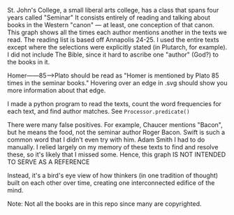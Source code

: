 St. John's College, a small liberal arts college, has a class that spans four years called "Seminar"
It consists entirely of reading and talking about books in the Western "canon" — at least, one conception of that canon.
This graph shows all the times each author mentions another in the texts we read.
The reading list is based off Annapolis 24-25. I used the entire texts except where the selections were explicitly stated (in Plutarch, for example).
I did not include The Bible, since it hard to ascribe one "author" (God?) to the books in it.

Homer——85——>Plato should be read as "Homer is mentioned by Plato 85 times in the seminar books."
Hovering over an edge in .svg should show you more information about that edge.

I made a python program to read the texts, count the word frequencies for each text, and find author matches. See `Processor.predicate()`

There were many false positives. For example, Chaucer mentions "Bacon", but he means the food, not the seminar author Roger Bacon. Swift is such a common word that I didn't even try with him. Adam Smith I had to do manually.
I relied largely on my memory of these texts to find and resolve these, so it's likely that I missed some. Hence, this graph IS NOT INTENDED TO SERVE AS A REFERENCE

Instead, it's a bird's eye view of how thinkers (in one tradition of thought) built on each other over time, creating one interconnected edifice of the mind.

Note: Not all the books are in this repo since many are copyrighted.
